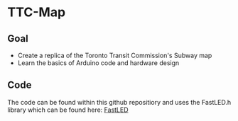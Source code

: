 # TTC-Map
## Goal
* Create a replica of the Toronto Transit Commission's Subway map
* Learn the basics of Arduino code and hardware design
## Code
The code can be found within this github repositiory and uses the FastLED.h library which can be found here: [FastLED](https://github.com/FastLED/FastLED)
